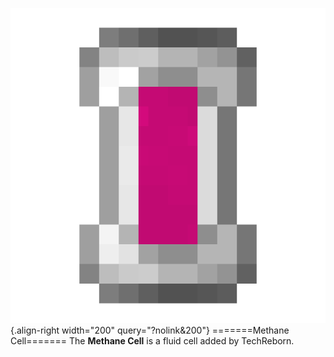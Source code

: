 ![Methane Cell](/media/mods/techreborn/methane_cell.png){.align-right width="200" query="?nolink&200"} =======Methane Cell======= The **Methane Cell** is a fluid cell added by TechReborn.
